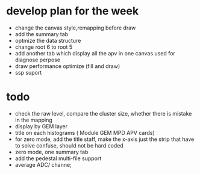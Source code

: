 # develop plan for the week
* change the canvas style,remapping before draw
* add the summary tab
* optmize the data structure 
* change root 6 to root 5 
* add another tab which display all the apv in one canvas used for diagnose perpose
* draw performance optimize (fill and draw)
* ssp suport


# todo 
* check the raw level, compare the cluster size, whether there is mistake in the mapping
* display by GEM layer
* title on each histograms ( Module GEM MPD APV cards)
* for zero mode, add the title staff, make the x-axis just the strip that have to solve confuse, should  not be hard coded
* zero mode, one summary tab
* add the pedestal multi-file support
* average ADC/ channe;
